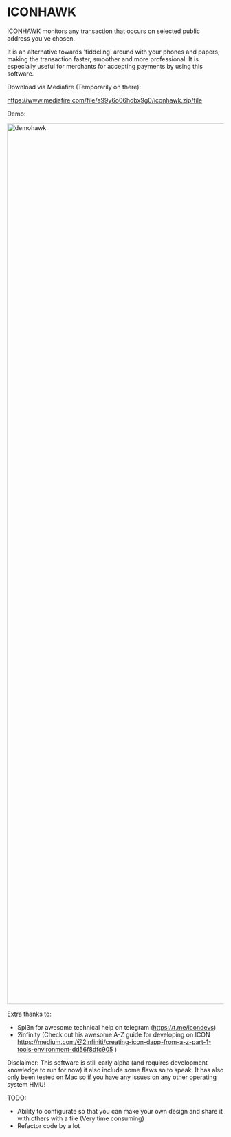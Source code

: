 # ICONHAWK
ICONHAWK monitors any transaction that occurs on selected public address you've chosen. 

It is an alternative towards 'fiddeling' around with your phones and papers; making the transaction faster, smoother and more professional. It is especially useful for merchants for accepting payments by using this software. 


Download via Mediafire (Temporarily on there):

https://www.mediafire.com/file/a99y6o06hdbx9g0/iconhawk.zip/file



Demo:


<img width="2048" alt="demohawk" src="https://user-images.githubusercontent.com/46890718/52420580-9d3d4000-2af2-11e9-8613-4aafc90e0405.png">




Extra thanks to: 

- Spl3n for awesome technical help on telegram (https://t.me/icondevs)
- 2infinity (Check out his awesome A-Z guide for developing on ICON https://medium.com/@2infiniti/creating-icon-dapp-from-a-z-part-1-tools-environment-dd56f8dfc905 )



Disclaimer: This software is still early alpha (and requires development knowledge to run for now) it also include some flaws so to speak. It has also only been tested on Mac so if you have any issues on any other operating system HMU!


TODO: 

- Ability to configurate so that you can make your own design and share it with others with a file (Very time consuming)
- Refactor code by a lot
